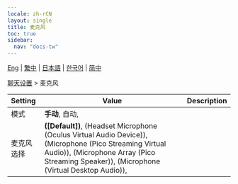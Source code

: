 ```yaml
---
locale: zh-rCN
layout: single
title: 麦克风
toc: true
sidebar:
  nav: "docs-tw"
---
```

[Eng](/dancexr/menu/2025.4/chat/microphone) | [繁中](/tw/dancexr/menu/2025.4/chat/microphone) | [日本語](/jp/dancexr/menu/2025.4/chat/microphone) | [한국어](/kr/dancexr/menu/2025.4/chat/microphone) | [简中](/zh/dancexr/menu/2025.4/chat/microphone)

[聊天设置](../menu#聊天设置) > 麦克风



| Setting | Value | Description |
| :--- | --- | :--- |
| 模式 | **手动**, 自动,  |  |
| 麦克风选择 | **([Default])**, (Headset Microphone (Oculus Virtual Audio Device)), (Microphone (Pico Streaming Virtual Audio)), (Microphone Array (Pico Streaming Speaker)), (Microphone (Virtual Desktop Audio)),  |  |
